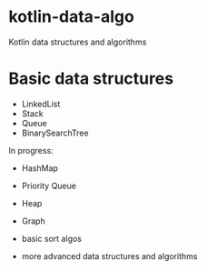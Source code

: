 # kotlin-data-algo
Kotlin data structures and algorithms


# Basic data structures
- LinkedList
- Stack
- Queue
- BinarySearchTree

In progress:
- HashMap
- Priority Queue
- Heap
- Graph


- basic sort algos
- more advanced data structures and algorithms
